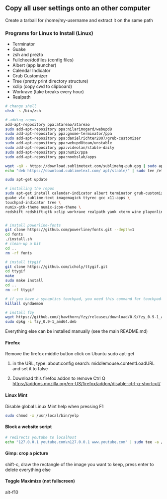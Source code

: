 ## Copy all user settings onto an other computer
Create a tarball for /home/my-username and extract it on the same path

### Programs for Linux to Install (Linux)
- Terminator
- Guake
- zsh and prezto 
- Fullchee/dotfiles (config files)
- Albert (app launcher)
- Calendar Indicator
- Grub Customizer
- Tree (pretty print directory structure)
- xclip (copy cwd to clipboard)
- Workrave (take breaks every hour)
- Realpath

```bash
# change shell
chsh -s /bin/zsh

# adding repos
add-apt-repository ppa:atareao/atareao
sudo add-apt-repository ppa:nilarimogard/webupd8
sudo add-apt-repository ppa:gnome-terminator/ppa
sudo add-apt-repository ppa:danielrichter2007/grub-customizer
sudo add-apt-repository ppa:webupd8team/unstable
sudo add-apt-repository ppa:videolan/stable-daily
sudo add-apt-repository ppa:numix/ppa
sudo add-apt-repository ppa:noobslab/apps

wget -qO - https://download.sublimetext.com/sublimehq-pub.gpg | sudo apt-key add -
echo "deb https://download.sublimetext.com/ apt/stable/" | sudo tee /etc/apt/sources.list.d/sublime-text.list

sudo apt-get update

# installing the repos
sudo apt-get install calendar-indicator albert terminator grub-customizer \
guake vlc sublime-text imagemagick ttyrec gcc x11-apps \
touchpad-indicator tree \
numix-gtk-theme numix-icon-theme \
redshift redshift-gtk xclip workrave realpath yank xterm wine playonlinux


# install powerline-fonts
git clone https://github.com/powerline/fonts.git --depth=1
cd fonts
./install.sh
# clean-up a bit
cd ..
rm -rf fonts

# install ttygif
git clone https://github.com/icholy/ttygif.git
cd ttygif
make
sudo make install
cd ..
rm -rf ttygif

# if you have a synaptics touchpad, you need this command for touchpad-indicator
killall syndaemon  

# install fzy
wget https://github.com/jhawthorn/fzy/releases/download/0.9/fzy_0.9-1_amd64.deb
sudo dpkg -i fzy_0.9-1_amd64.deb
```

Everything else can be installed manually (see the main README.md)

#### Firefox
Remove the firefox middle button click on Ubuntu
sudo apt-get <package1> <package2>

1) in the URL, type: about:config
search: middlemouse.contentLoadURL
and set it to false

2) Download this firefox addon to remove Ctrl Q
https://addons.mozilla.org/en-US/firefox/addon/disable-ctrl-q-shortcut/

#### Linux Mint
Disable global Linux Mint help when pressing F1
```bash 
sudo chmod -x /usr/local/bin/yelp
```

#### Block a website script
```bash
# redirects youtube to localhost
echo "127.0.0.1 youtube.com\n127.0.0.1 www.youtube.com" | sudo tee -a /etc/hosts
```
#### Gimp: crop a picture
shift-c, draw the rectangle of the image you want to keep, press enter to delete everything else

#### Toggle Maximize (not fullscreen)
alt-f10

